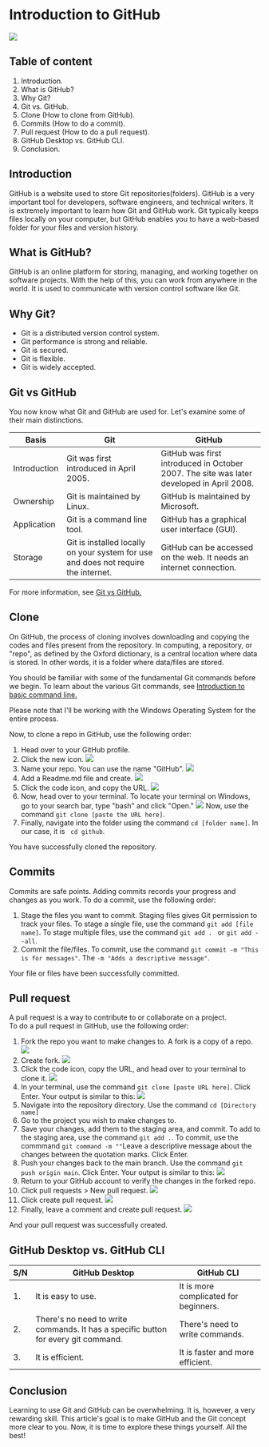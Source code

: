 # Introduction to GitHub

![](https://1000logos.net/wp-content/uploads/2021/05/GitHub-logo.png)

## Table of content
1. Introduction.
2. What is GitHub?
3. Why Git?
4. Git vs. GitHub.
5. Clone (How to clone from GitHub).
6. Commits (How to do a commit).
7. Pull request (How to do a pull request).
8. GitHub Desktop vs. GitHub CLI.
9. Conclusion.

## Introduction

GitHub is a website used to store Git repositories(folders). GitHub is a very important tool for developers, software engineers, and technical writers. It is extremely important to learn how Git and GitHub work. Git typically keeps files locally on your computer, but GitHub enables you to have a web-based folder for your files and version history. 

## What is GitHub?

GitHub is an online platform for storing, managing, and working together on software projects. With the help of this, you can work from anywhere in the world. It is used to communicate with version control software like Git.

## Why Git?

* Git is a distributed version control system. 
* Git performance is strong and reliable.
* Git is secured.
* Git is flexible.
* Git is widely accepted.

## Git vs GitHub

You now know what Git and GitHub are used for. Let's examine some of their main distinctions.

| Basis         | Git                 | GitHub                |
|--------       | -----------         |------------           |
| Introduction | Git was first introduced in April 2005.| GitHub was first introduced in October 2007. The site was later developed in April 2008. |
| Ownership | Git is maintained by Linux. | GitHub is maintained by Microsoft. |
| Application | Git is a command line tool. | GitHub has a graphical user interface (GUI). |
| Storage | Git is installed locally on your system for use and does not require the internet. | GitHub can be accessed on the web. It needs an internet connection. | 

For more information, see [Git vs GitHub.](https://www.interviewbit.com/blog/git-vs-github/?amp=1)



## Clone

On GitHub, the process of cloning involves downloading and copying the codes and files present from the repository.  In computing, a repository, or "repo", as defined by the Oxford dictionary, is a central location where data is stored. In other words, it is a folder where data/files are stored.

You should be familiar with some of the fundamental Git commands before we begin. To learn about the various Git commands, see [Introduction to basic command line.](https://github.com/ezeamaka2/basic-command-line) 

Please note that I'll be working with the Windows Operating System for the entire process.

Now, to clone a repo in GitHub, use the following order:
1. Head over to your GitHub profile.
2. Click the new icon.
![](20221006_233318.png)
3. Name your repo. You can use the name "GitHub".
![](20221006_233504.png)
4. Add a Readme.md file and create.
![](20221006_233642.png)
5. Click the code icon, and copy the URL.
![](20221006_233824.png)
6. Now, head over to your terminal. To locate your terminal on Windows, go to your search bar, type "bash" and click "Open."
![](annotely_image.png)
Now, use the command ``` git clone [paste the URL here] ```.
7. Finally, navigate into the folder using the command ``` cd [folder name] ```. In our case, it is ``` cd github```. 

You have successfully cloned the repository.

## Commits

Commits are safe points. Adding commits records your progress and changes as you work.
To do a commit, use the following order:
1. Stage the files you want to commit. Staging files gives Git permission to track your files. To stage a single file, use the command ``` git add [file name] ```. To stage multiple files, use the command ```git add . ``` or ``` git add --all ```.
2. Commit the file/files. To commit, use the command ``` git commit -m "This is for messages" ```. The ``` -m "Adds a descriptive message" ```. 

Your file or files have been successfully committed.

## Pull request
A pull request is a way to contribute to or collaborate on a project.  
To do a pull request in GitHub, use the following order:
1. Fork the repo you want to make changes to. A fork is a copy of a repo.
![](20221007_224409.png)
2. Create fork.
![](20221007_224618.png)
3. Click the code icon, copy the URL, and head over to your terminal to clone it.
![](20221007_224943.png)
4. In your terminal, use the command ``` git clone [paste URL here] ```. Click Enter.
Your output is similar to this: 
![](pull%204.png)
5. Navigate into the repository directory. Use the command ``` cd [Directory name] ```
6. Go to the project you wish to make changes to.
7. Save your changes, add them to the staging area, and commit. To add to the staging area, use the command ``` git add . ```. To commit, use the commmand ``` git command -m "" ```Leave a descriptive message about the changes between the quotation marks. Click Enter.
8. Push your changes back to the main branch. Use the command ``` git push origin main ```. Click Enter.
Your output is similar to this:
![](pull%205.png)
9. Return to your GitHub account to verify the changes in the forked repo.
10. Click pull requests > New pull request.
![](20221007_225142.png)
11. Click create pull request.
![](20221007_225244.png)
12. Finally, leave a comment and create pull request.
![](20221007_235027.png)


And your pull request was successfully created.

## GitHub Desktop vs. GitHub CLI

| S/N | GitHub Desktop | GitHub CLI |
| --- | -------------- | -----------|
| 1.  | It is easy to use. | It is more complicated for beginners. |
| 2.  | There's no need to write commands. It has a specific button for every git command. | There's need to write commands. |
| 3.  | It is efficient. | It is faster and more efficient. |
## Conclusion
Learning to use Git and GitHub can be overwhelming. It is, however, a very rewarding skill. This article's goal is to make GitHub and the Git concept more clear to you. Now, it is time to explore these things yourself. All the best!